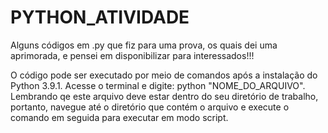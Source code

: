 # PYTHON_ATIVIDADE
Alguns códigos em .py que fiz para uma prova, os quais dei uma aprimorada, e pensei em disponibilizar para interessados!!!

O código pode ser executado por meio de comandos após a instalação do Python 3.9.1. Acesse o terminal e digite: python "NOME_DO_ARQUIVO".
Lembrando qe este arquivo deve estar dentro do seu diretório de trabalho, portanto, navegue até o diretório que contém o arquivo e execute o comando em seguida para executar em modo script.
